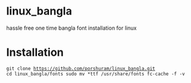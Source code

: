 # linux_bangla
hassle free one time bangla font installation for linux

# Installation
<code>git clone https://github.com/porshuram/linux_bangla.git
cd linux_bangla/fonts
sudo mv *ttf /usr/share/fonts
fc-cache -f -v
</code>

